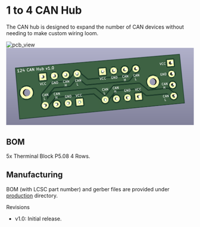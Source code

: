 1 to 4 CAN Hub
==============
The CAN hub is designed to expand the number of CAN devices without needing to make custom wiring loom. 

![pcb_view](resources/pcb_overview)
![3d_bottom_view](resources/3d_view_bottom.png)

BOM
---
5x Therminal Block P5.08 4 Rows.


Manufacturing
-------------
BOM (with LCSC part number) and gerber files are provided under [production](production) directory. 


Revisions
* v1.0: Initial release.